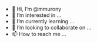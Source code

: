 - 👋 Hi, I’m @mmurony
- 👀 I’m interested in ...
- 🌱 I’m currently learning ...
- 💞️ I’m looking to collaborate on ...
- 📫 How to reach me ...

<!---
mmurony/mmurony is a ✨ special ✨ repository because its `README.md` (this file) appears on your GitHub profile.
You can click the Preview link to take a look at your changes.
--->
